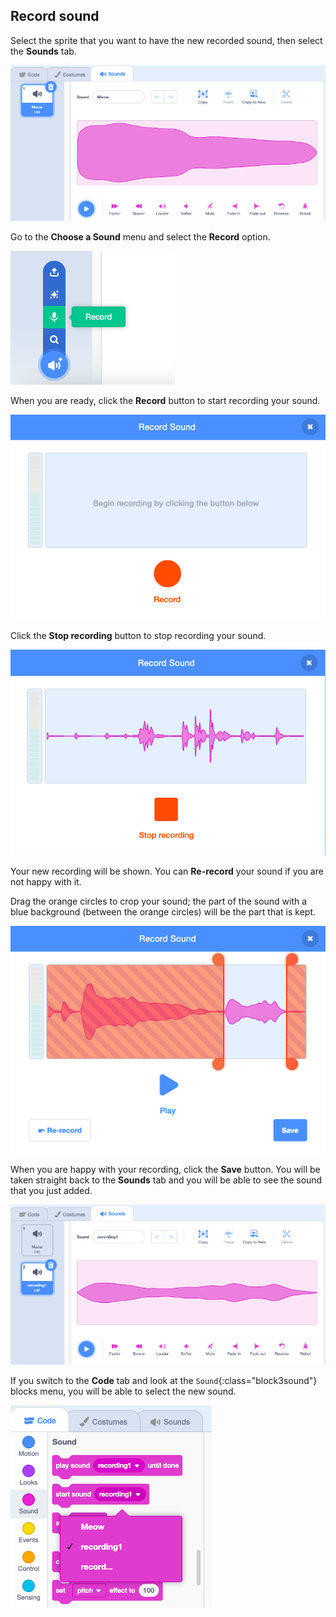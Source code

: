## Record sound

Select the sprite that you want to have the new recorded sound, then select the **Sounds** tab.

![The Sounds tab open in the Scratch editor.](images/sounds-tab.png)

Go to the **Choose a Sound** menu and select the **Record** option.

![The Choose a Sound menu open with the Record option highlighted.](images/record-sound-button.png)

When you are ready, click the **Record** button to start recording your sound.

![The Record Sound pop up window with Record button.](images/record-sound.png)

Click the **Stop recording** button to stop recording your sound.

![The Record Sound pop up window with Stop recording button.](images/stop-recording-sound.png)

Your new recording will be shown. You can **Re-record** your sound if you are not happy with it. 

Drag the orange circles to crop your sound; the part of the sound with a blue background (between the orange circles) will be the part that is kept.

![The recorded sound in full with orange circles adjusted to show only part of the sound within a blue background. The rest of the sound is in an orange shaded area.](images/crop-your-sound.png)

When you are happy with your recording, click the **Save** button. You will be taken straight back to the **Sounds** tab and you will be able to see the sound that you just added.

![The Sounds tab with recording1 showing in the list of sounds.](images/new-sound-inserted.png)

If you switch to the **Code** tab and look at the `Sound`{:class="block3sound"} blocks menu, you will be able to select the new sound.

![The Sound blocks menu with recording1 available for use in the sound blocks drop down menu.](images/sound-blocks-menu.png)


